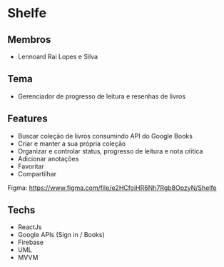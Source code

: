 # Shelfe

## Membros
- Lennoard Rai Lopes e Silva

## Tema
- Gerenciador de progresso de leitura e resenhas de livros

## Features
- Buscar coleção de livros consumindo API do Google Books
- Criar e manter a sua própria coleção
- Organizar e controlar status, progresso de leitura e nota cŕitica
- Adicionar anotações
- Favoritar
- Compartilhar

Figma:
https://www.figma.com/file/e2HCfoiHR6Nh7Rgb8OpzyN/Shelfe


## Techs
- ReactJs
- Google APIs (Sign in / Books)
- Firebase
- UML
- MVVM
